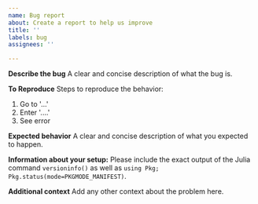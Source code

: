 ```yaml
---
name: Bug report
about: Create a report to help us improve
title: ''
labels: bug
assignees: ''

---
```


**Describe the bug**
A clear and concise description of what the bug is.

**To Reproduce**
Steps to reproduce the behavior:
1. Go to '...'
2. Enter '....'
3. See error

**Expected behavior**
A clear and concise description of what you expected to happen.

**Information about your setup:**
Please include the exact output of the Julia command `versioninfo()`
as well as `using Pkg; Pkg.status(mode=PKGMODE_MANIFEST)`.

**Additional context**
Add any other context about the problem here.
